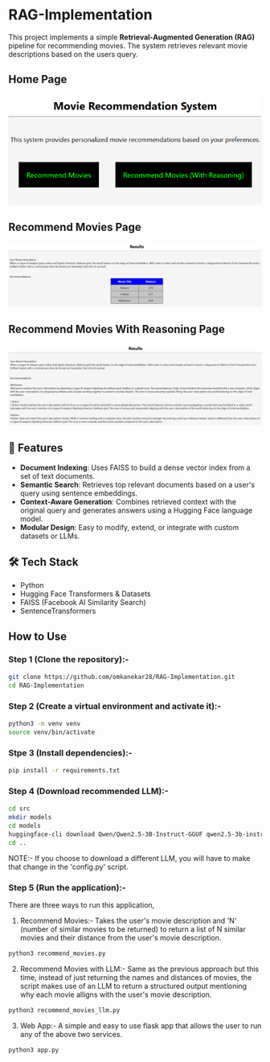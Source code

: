# RAG-Implementation

This project implements a simple **Retrieval-Augmented Generation (RAG)** pipeline for recommending movies. The system retrieves relevant movie descriptions based on the users query.

## Home Page
![Image not found!](screenshots/home.png "Home Page")

## Recommend Movies Page
![Image not found!](screenshots/recommend_movies.png "Recommend Movies Page")

## Recommend Movies With Reasoning Page
![Image not found!](screenshots/recommend_movies_with_reasoning.png "Recommend Movies With Reasoning Page")

## 🚀 Features

- **Document Indexing**: Uses FAISS to build a dense vector index from a set of text documents.
- **Semantic Search**: Retrieves top relevant documents based on a user's query using sentence embeddings.
- **Context-Aware Generation**: Combines retrieved context with the original query and generates answers using a Hugging Face language model.
- **Modular Design**: Easy to modify, extend, or integrate with custom datasets or LLMs.

## 🛠️ Tech Stack

- Python  
- Hugging Face Transformers & Datasets  
- FAISS (Facebook AI Similarity Search)  
- SentenceTransformers  

## How to Use

### Step 1 (Clone the repository):-
```bash
git clone https://github.com/omkanekar28/RAG-Implementation.git
cd RAG-Implementation
```

### Step 2 (Create a virtual environment and activate it):-
```bash
python3 -m venv venv
source venv/bin/activate
```

### Stpe 3 (Install dependencies):-
```bash
pip install -r requirements.txt
```

### Step 4 (Download recommended LLM):-
```bash
cd src
mkdir models
cd models
huggingface-cli download Qwen/Qwen2.5-3B-Instruct-GGUF qwen2.5-3b-instruct-q5_k_m.gguf --local-dir . --local-dir-use-symlinks False
cd ..
```
NOTE:- If you choose to download a different LLM, you will have to make that change in the 'config.py' script.

### Step 5 (Run the application):-
There are three ways to run this application,
1. Recommend Movies:-
Takes the user's movie description and 'N' (number of similar movies to be returned) to return a list of N similar movies and their distance from the user's movie description.
```bash
python3 recommend_movies.py
```

2. Recommend Movies with LLM:-
Same as the previous approach but this time, instead of just returning the names and distances of movies, the script makes use of an LLM to return a structured output mentioning why each movie alligns with the user's movie description.
```bash
python3 recommend_movies_llm.py
```

3. Web App:-
A simple and easy to use flask app that allows the user to run any of the above two services.
```bash
python3 app.py
```
